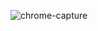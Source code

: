 ![chrome-capture](https://user-images.githubusercontent.com/69719126/152273809-6c4d865a-3575-442a-954b-b02fc05ce5ac.gif)